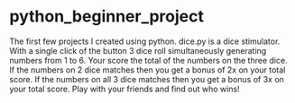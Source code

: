 # python_beginner_project
The first few projects I created using python.
dice.py is a dice stimulator. With a single click of the button 3 dice roll simultaneously generating numbers from 1 to 6. Your score the total of the numbers on the three dice. If the numbers on 2 dice matches then you get a bonus of 2x on your total score. If the numbers on all 3 dice matches then you get a bonus of 3x on your total score. Play with your friends and find out who wins!
